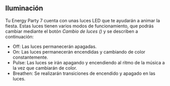 ## Iluminación

Tu Energy Party 7 cuenta con unas luces LED que te ayudarán a animar la fiesta. Estas luces tienen varios modos de funcionamiento, que podrás cambiar mediante el botón *Cambio de luces ()* y se describen a continuación:
  - Off: Las luces permanecerán apagadas.
  - On: Las luces permanecerán encendidas y cambiando de color constantemente.
  - Pulse: Las luces se irán apagando y encendiendo al ritmo de la música a la vez que cambiarán de color.
  - Breathen: Se realizarán transiciones de encendido y apagado en las luces.
